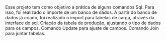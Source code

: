 Esse projeto tem como objetivo a prática de alguns comandos Sql. Para isso, foi realizado o importe de um banco de dados.
A partir do banco de dados já criado, foi realizado o import para tabelas de carga, através da interface do sql.
Criação da tabela de produção, ajustando o tipo de dados para os campos.
Comando Update para ajuste de campos.
Comando Join para juntar tabelas.
